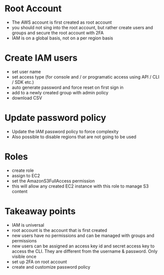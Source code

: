 # Root Account
- The AWS account is first created as root account
- you should not sing into the root account, but rather create users and groups and secure the root account with 2FA
- IAM is on a global basis, not on a per region basis


# Create IAM users
- set user name
- set access type (for console and / or programatic access using API / CLI / SDK etc.)
- auto generate password and force reset on first sign in
- add to a newly created group with admin policy
- download CSV

# Update password policy
- Update the IAM password policy to force complexity
- Also possible to disable regions that are not going to be used

# Roles
- create role
- assign to EC2
- set the AmazonS3FullAccess permission
- this will allow any created EC2 instance with this role to manage S3 content

# Takeaway points
- IAM is universal
- root account is the account that is first created
- new users have no permissions and can be managed with groups and permissions
- new users can be assigned an access key id and secret access key to access the CLI. They are different from the username & password. Only visible once
- set up 2FA on root account
- create and customize password policy

